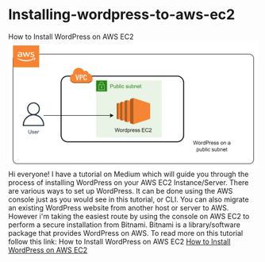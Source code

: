 # Installing-wordpress-to-aws-ec2
How to Install WordPress on AWS EC2 <br>
<img src="EC2-WordPress-Installation.png" alt="Installing WordPress on EC2 Instance"><br>
Hi everyone! I have a tutorial on Medium which will guide you through the process of installing WordPress on your AWS EC2 Instance/Server. There are various ways to set up WordPress. It can be done using the AWS console just as you would see in this tutorial, or CLI. You can also migrate an existing WordPress website from another host or server to AWS. However i'm taking the easiest route by using the console on AWS EC2 to perform a secure installation from Bitnami. Bitnami is a library/software package that provides WordPress on AWS.
To read more on this tutorial follow this link: How to Install WordPress on AWS EC2</a>   <a href="https://medium.com/@t.unamka/how-to-install-wordpress-on-aws-ec2-b807a6632c17">How to Install WordPress on AWS EC2</a>
